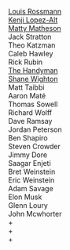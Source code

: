 [Louis Rossmann](https://www.youtube.com/@rossmanngroup)  
[Kenji Lopez-Alt](https://www.youtube.com/@JKenjiLopezAlt)  
[Matty Matheson](https://www.youtube.com/@mattymatheson)  
Jack Stratton  
Theo Katzman  
Caleb Hawley  
Rick Rubin  
[The Handyman](https://www.youtube.com/@TheHandyman1)  
[Shane Wighton](https://www.youtube.com/channel/UCj1VqrHhDte54oLgPG4xpuQ)  
Matt Taibbi  
Aaron Maté  
Thomas Sowell  
Richard Wolff  
Dave Ramsay  
Jordan Peterson  
Ben Shapiro  
Steven Crowder  
Jimmy Dore  
Saagar Enjeti  
Bret Weinstein  
Eric Weinstein  
Adam Savage  
Elon Musk  
Glenn Loury  
John Mcwhorter  
+  
+  
+  
